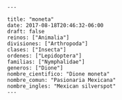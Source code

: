 
      ---

      title: "moneta"
      date: 2017-08-18T20:46:32-06:00
      draft: false
      reinos: ["Animalia"]
      divisiones: ["Arthropoda"]
      clases: ["Insecta"]
      ordenes: ["Lepidoptera"]
      familias: ["Nymphalidae"]
      generos: ["Dione"]
      nombre_cientifico: "Dione moneta"
      nombre_comun: "Pasionaria Mexicana"
      nombre_ingles: "Mexican silverspot"
      ---

      